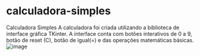 # calculadora-simples
Calculadora Simples
A calculadora foi criada utilizando a biblioteca de interface gráfica TKinter. A interface conta com botões interativos de 0 a 9, botão de reset (C), botão de igual(=) e das operações matemáticas básicas.
![image](https://github.com/fredac86/calculadora-simples/assets/70711128/3a8d3ac3-49ae-42d6-87aa-5761463206c9)
